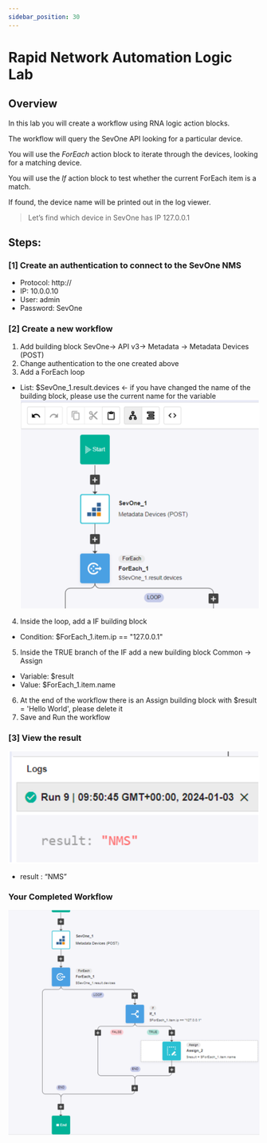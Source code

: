 ```yaml
---
sidebar_position: 30
---
```


# Rapid Network Automation Logic Lab

## Overview

In this lab you will create a workflow using RNA logic action blocks.  

The workflow will query the SevOne API looking for a particular device.  

You will use the _ForEach_ action block to iterate through the devices, looking for a matching device.

You will use the _If_ action block to test whether the current ForEach item is a match.  

If found, the device name will be printed out in the log viewer.

> Let’s find which device in SevOne has IP 127.0.0.1

## Steps:
### [1] Create an authentication to connect to the SevOne NMS
- Protocol: http://
- IP: 10.0.0.10
- User: admin
- Password: SevOne

### [2] Create a new workflow
1. Add building block SevOne-> API v3-> Metadata -> Metadata Devices (POST)
2. Change authentication to the one created above
3. Add a ForEach loop
- List: $SevOne_1.result.devices <- if you have changed the name of the building block, please use
the current name for the variable
![ForEach](img/Lab_Logic/logic-1.png)
4. Inside the loop, add a IF building block
- Condition: $ForEach_1.item.ip == "127.0.0.1"
5. Inside the TRUE branch of the IF add a new building block Common -> Assign
- Variable: $result
- Value: $ForEach_1.item.name
6. At the end of the workflow there is an Assign building block with $result = 'Hello World', please delete it
7. Save and Run the workflow

### [3] View the result
![Result](img/Lab_Logic/logic-2.png)
- result : “NMS”

### Your Completed Workflow
![Result](img/Lab_Logic/logic-3.png)
